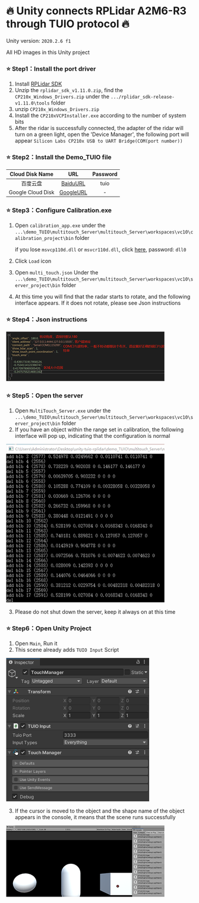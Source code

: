 # 🔥 Unity connects RPLidar A2M6-R3 through TUIO protocol 🔥

Unity version: `2020.2.6 f1`

All HD images in this Unity project

### ⭐ Step1：Install the port driver
1. Install [RPLidar SDK](https://download.slamtec.com/api/download/rplidar-sdk/1.11.0?lang=netural)
2. Unzip the `rplidar_sdk_v1.11.0.zip`, find the `CP210x_Windows_Drivers.zip` under the `.../rplidar_sdk-release-v1.11.0\tools` folder
3. unzip `CP210x_Windows_Drivers.zip`
4. Install the `CP210xVCPInstaller.exe` according to the number of system bits
5. After the ridar is successfully connected, the adapter of the ridar will turn on a green light, open the 'Device Manager', the following port will appear `Silicon Labs CP210x USB to UART Bridge(COM(port number))`

### ⭐ Step2：Install the Demo_TUIO file

|Cloud Disk Name|URL|Password|
|:---:|:---:|:---:|
|百度云盘|[BaiduURL](https://pan.baidu.com/s/1HQlIvJQmCekOLij68EWW2Q)|tuio|
|Google Cloud Disk|[GoogleURL](https://drive.google.com/file/d/1g8julT8AvS8T78rENHXxvgM1pD7uEdcQ/view?usp=sharing)|-|

### ⭐ Step3：Configure Calibration.exe
1. Open `calibration_app.exe` under the `...\demo_TUIO\multitouch_Server\multitouch_Server\workspaces\vc10\calibration_project\bin` folder

    if you lose `msvcp110d.dll` or `msvcr110d.dll`, click [here](https://pan.baidu.com/s/1prwVwWJjMHFaeA02CqSPBQ), password: `dll0`
    
2. Click `Load` icon  
3. Open `multi_touch.json` Under the `...\demo_TUIO\multitouch_Server\multitouch_Server\workspaces\vc10\server_project\bin` folder
4. At this time you will find that the radar starts to rotate, and the following interface appears. If it does not rotate, please see Json instructions

### ⭐ Step4：Json instructions

![Json说明](https://github.com/JpHoooo/unity-tuio-rplidar/blob/master/Assets/imgs/LDImgs/JsonRM.png)

### ⭐ Step5：Open the server
1. Open `MultiTouch_Server.exe` under the `...\demo_TUIO\multitouch_Server\multitouch_Server\workspaces\vc10\server_project\bin` folder 
2. If you have an object within the range set in calibration, the following interface will pop up, indicating that the configuration is normal   

![server](https://github.com/JpHoooo/unity-tuio-rplidar/blob/master/Assets/imgs/LDImgs/server.png)

3. Please do not shut down the server, keep it always on at this time

### ⭐ Step6：Open Unity Project
1. Open `Main`, Run it
2. This scene already adds `TUIO Input` Script  

![TUIO Input](https://github.com/JpHoooo/unity-tuio-rplidar/blob/master/Assets/imgs/LDImgs/settings.png)

3. If the cursor is moved to the object and the shape name of the object appears in the console, it means that the scene runs successfully 

![Unity](https://github.com/JpHoooo/unity-tuio-rplidar/blob/master/Assets/imgs/LDImgs/Unity.png)
